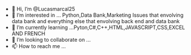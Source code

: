 - 👋 Hi, I’m @Lucasmarcal25
- 👀 I’m interested in ... Python,Data Bank,Marketing Issues that envolving data bank and everything else that envolving back end and data bank
- 🌱 I’m currently learning ...Pyton,C#,C++,HTML,JAVASCRIPT,CSS,EXCEL AND FRENCH
- 💞️ I’m looking to collaborate on ...
- 📫 How to reach me ...

<!---
Lucasmarcal25/Lucasmarcal25 is a ✨ special ✨ repository because its `README.md` (this file) appears on your GitHub profile.
You can click the Preview link to take a look at your changes.
--->
